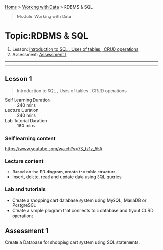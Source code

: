 [Home](../README.md) > [Working with Data](./README.md) > RDBMS & SQL

> Module: Working with Data

# Topic:RDBMS & SQL

1. Lesson: [Introduction to SQL , Uses of tables , CRUD operations](#lesson-1)
1. Assessment: [Assessment 1](#assessment-1)

---

---

## Lesson 1

> Introduction to SQL , Uses of tables , CRUD operations

<dl>
<dt>Self Learning Duration</dt>
<dd>240 mins</dd>
<dt>Lecture Duration</dt>
<dd>240 mins</dd>
<dt>Lab Tutorial Duration</dt>
<dd>180 mins</dd>
</dl>

### Self learning content

https://www.youtube.com/watch?v=7S_tz1z_5bA

### Lecture content

- Based on the ER diagram, create the table structure.
- Insert, delete, read and update data using SQL queries

### Lab and tutorials

- Create a shopping cart database system using MySQL, MariaDB or PostgreSQL
- Create a simple program that connects to a database and tryout CURD operations

## Assessment 1

Create a Database for shopping cart system using SQL statements.
